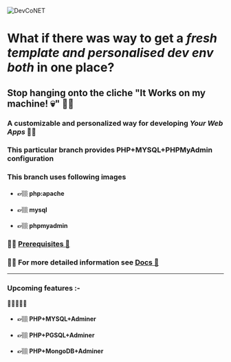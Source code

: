 ![DevCoNET](https://socialify.git.ci/ShyamendraHazra/DevCoNET/image?description=1&font=KoHo&forks=1&language=1&name=1&pulls=1&stargazers=1&theme=Auto)

# What if there was way to get a *fresh template and personalised dev env both* in one place?

## Stop hanging onto the cliche "It Works on my machine! 💀" 😮‍💨

### A customizable and personalized way for developing *Your Web Apps* ✌🏼
### This particular branch provides PHP+MYSQL+PHPMyAdmin configuration

### This branch uses following images
- #### 👉🏼  php:apache
- #### 👉🏼  mysql
- #### 👉🏼  phpmyadmin

### ✋🏼 [Prerequisites 🤔](docs/prerequisites.md)
### ✋🏼 For more detailed information see [Docs 📖](docs/menu.md)
* * *

### Upcoming features :-
🙋🏻🙋🏻‍♀️
- #### 👉🏼 PHP+MYSQL+Adminer
- #### 👉🏼 PHP+PGSQL+Adminer
- #### 👉🏼 PHP+MongoDB+Adminer